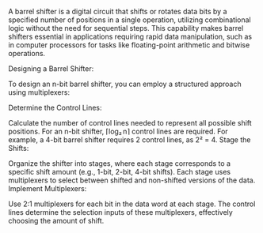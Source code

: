 A barrel shifter is a digital circuit that shifts or rotates data bits by a specified number of positions in a single operation, utilizing combinational logic without the need for sequential steps. This capability makes barrel shifters essential in applications requiring rapid data manipulation, such as in computer processors for tasks like floating-point arithmetic and bitwise operations.

Designing a Barrel Shifter:

To design an n-bit barrel shifter, you can employ a structured approach using multiplexers:

Determine the Control Lines:

Calculate the number of control lines needed to represent all possible shift positions. For an n-bit shifter, ⌈log₂ n⌉ control lines are required. For example, a 4-bit barrel shifter requires 2 control lines, as 2² = 4.
Stage the Shifts:

Organize the shifter into stages, where each stage corresponds to a specific shift amount (e.g., 1-bit, 2-bit, 4-bit shifts).
Each stage uses multiplexers to select between shifted and non-shifted versions of the data.
Implement Multiplexers:

Use 2:1 multiplexers for each bit in the data word at each stage.
The control lines determine the selection inputs of these multiplexers, effectively choosing the amount of shift.

